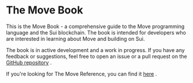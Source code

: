 # The Move Book

This is the Move Book - a comprehensive guide to the Move programming language and the Sui blockchain. The book is intended for developers who are interested in learning about Move and building on Sui.

The book is in active development and a work in progress. If you have any feedback or suggestions, feel free to open an issue or a pull request on the  [GitHub repository](https://github.com/MystenLabs/move-book) .

If you're looking for The Move Reference, you can find it  [here](/reference) .